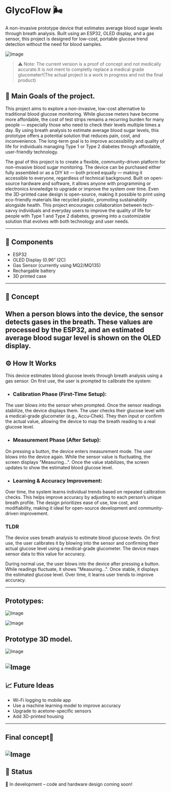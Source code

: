 # GlycoFlow 🌬️
A non-invasive prototype device that estimates average blood sugar levels through breath analysis. Built using an ESP32, OLED display, and a gas sensor, this project is designed for low-cost, portable glucose trend detection without the need for blood samples.

![Image](https://github.com/user-attachments/assets/7ac551fa-5907-422c-b7b5-275a3037ed79)

> ⚠️ Note: The current version is a proof of concept and not medically accurate.It is not ment to completly replace a medical grade glucometer!(The actual project is a work in progress and not the final product)

## 🧠 Main Goals of the project.
This project aims to explore a non-invasive, low-cost alternative to traditional blood glucose monitoring. While glucose meters have become more affordable, the cost of test strips remains a recurring burden for many people — especially those who need to check their levels multiple times a day. By using breath analysis to estimate average blood sugar levels, this prototype offers a potential solution that reduces pain, cost, and inconvenience. The long-term goal is to improve accessibility and quality of life for individuals managing Type 1 or Type 2 diabetes through affordable, user-friendly technology.

The goal of this project is to create a flexible, community-driven platform for non-invasive blood sugar monitoring. The device can be purchased either fully assembled or as a DIY kit — both priced equally — making it accessible to everyone, regardless of technical background. Built on open-source hardware and software, it allows anyone with programming or electronics knowledge to upgrade or improve the system over time. Even the 3D-printed case design is open-source, making it possible to print using eco-friendly materials like recycled plastic, promoting sustainability alongside health. This project encourages collaboration between tech-savvy individuals and everyday users to improve the quality of life for people with Type 1 and Type 2 diabetes, growing into a customizable solution that evolves with both technology and user needs.

---

## 🔧 Components
- ESP32
- OLED Display (0.96” I2C)
- Gas Sensor (currently using MQ2/MQ135)
- Rechargable battery
- 3D printed case

---

## 🧪 Concept
When a person blows into the device, the sensor detects gases in the breath. These values are processed by the ESP32, and an **estimated average blood sugar level** is shown on the OLED display. 
---
## ⚙️ How It Works
This device estimates blood glucose levels through breath analysis using a gas sensor. On first use, the user is prompted to calibrate the system:

- ### Calibration Phase (First-Time Setup):

The user blows into the sensor when prompted.
Once the sensor readings stabilize, the device displays them.
The user checks their glucose level with a medical-grade glucometer (e.g., Accu-Chek).
They then input or confirm the actual value, allowing the device to map the breath reading to a real glucose level.

- ### Measurement Phase (After Setup):
On pressing a button, the device enters measurement mode.
The user blows into the device again.
While the sensor value is fluctuating, the screen displays "Measuring...".
Once the value stabilizes, the screen updates to show the estimated blood glucose level.

- ### Learning & Accuracy Improvement:
Over time, the system learns individual trends based on repeated calibration checks.
This helps improve accuracy by adjusting to each person’s unique breath profile.
The design prioritizes ease of use, low cost, and modifiability, making it ideal for open-source development and community-driven improvement.
### TLDR
The device uses breath analysis to estimate blood glucose levels. On first use, the user calibrates it by blowing into the sensor and confirming their actual glucose level using a medical-grade glucometer. The device maps sensor data to this value for accuracy.

During normal use, the user blows into the device after pressing a button. While readings fluctuate, it shows "Measuring...". Once stable, it displays the estimated glucose level. Over time, it learns user trends to improve accuracy.



---
## Prototypes:
![Image](https://github.com/user-attachments/assets/7ac551fa-5907-422c-b7b5-275a3037ed79)

![Image](https://github.com/user-attachments/assets/7ba2b4c4-64ce-486c-9811-8a954e562218)
## Prototype 3D model.

![Image](https://github.com/user-attachments/assets/70ac423a-04b4-4a4e-98d3-cd8d95f93d65)

![Image](https://github.com/user-attachments/assets/63d26681-e3f9-4f48-a3fd-c56b0c87fe26)
---
## 📈 Future Ideas
- Wi-Fi logging to mobile app
- Use a machine learning model to improve accuracy
- Upgrade to acetone-specific sensors
- Add 3D-printed housing
---
## Final concept📃
![Image](https://github.com/user-attachments/assets/cd53f498-e3e6-4253-aa40-fd2f7edba45a)
---

## 🏁 Status
🚧 In development – code and hardware design coming soon!
